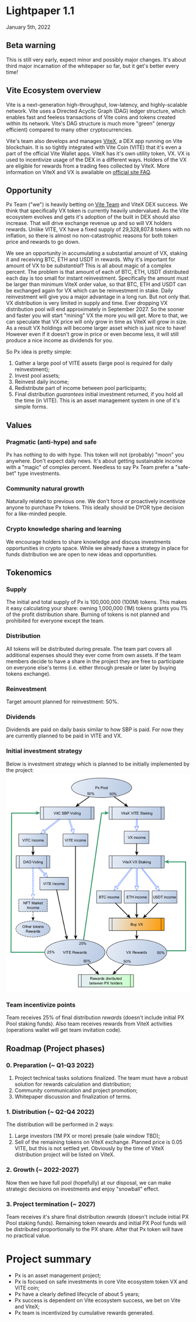 # Lightpaper 1.1
January 5th, 2022

## Beta warning
This is still very early, expect minor and possibly major changes.
It's about third major incarnation of the whitepaper so far, but it get's better every time!

## Vite Ecosystem overview
Vite is a next-generation high-throughput, low-latency, and highly-scalable network. Vite uses a Directed Acyclic Graph (DAG) ledger structure, which enables fast and feeless transactions of Vite coins and tokens created within its network. Vite's DAG structure is much more "green" (energy efficient) compared to many other cryptocurrencies.

Vite's team also develops and manages [ViteX](https://vitex.net/), a DEX app running on Vite blockchain. It is so tightly integrated with Vite Coin (VITE) that it's even a part of the official Vite Wallet apps. ViteX has it's own utility token, VX. VX is used to incentivize usage of the DEX in a different ways. Holders of the VX are eligible for rewards from a trading fees collected by ViteX. More information on ViteX and VX is awailable on [official site FAQ](https://vitex.net/faq).

## Opportunity
Px Team ("we") is heavily betting on [Vite Team](https://vite.org/) and ViteX DEX success. We think that specifically VX token is currently heavily undervalued. As the Vite ecosystem evolves and gets it's adoption of the built in DEX should also increase. That will drive exchange revenue up and so will VX holders rewards. Unlike VITE, VX have a fixed supply of 29,328,807.8 tokens with no inflation, so there is almost no non-catastrophic reasons for both token price and rewards to go down.

We see an opportunity in accumulating a substantial amount of VX, staking it and receiving BTC, ETH and USDT in rewards. Why it's important for amount of VX to be *substantial*? This is all about magic of a complex percent. The problem is that amount of each of BTC, ETH, USDT distributed each day is too small for instant reinvestment. Specifically the amount must be larger than minimum ViteX order value, so that BTC, ETH and USDT can be exchanged again for VX which can be reinvestment in stake. Daily reinvestment will give you a major advantage in a long run. But not only that. VX distribution is very limited in supply and time. Ever dropping VX distribution pool will end approximately in September 2027. So the sooner and faster you will start "mining" VX the more you will get. More to that, we can speculate that VX price will only grow in time as ViteX will grow in size. As a result VX holdings will become larger asset which is just nice to have! However even if it doesn't grow in price or even become less, it will still produce a nice income as dividends for you.

So Px idea is pretty simple:
1. Gather a large pool of VITE assets (large pool is required for daily reinvestment);
2. Invest pool assets;
3. Reinvest daily income;
4. Redistribute part of income between pool participants;
5. Final distribution *guarantees* initial investment returned, if you hold all the time (in VITE).
This is an asset management system in one of it's simple forms.

## Values
### Pragmatic (anti-hype) and safe
Px has nothing to do with hype. This token will not (probably) "moon" you anywhere. Don't expect daily news. It's about getting sustainable income with a "magic" of complex percent. Needless to say Px Team prefer a "safe-bet" type investments.

### Community natural growth
Naturally related to previous one. We don't force or proactively incentivize anyone to purchase Px tokens. This ideally should be DYOR type decision for a like-minded people.

### Crypto knowledge sharing and learning 
We encourage holders to share knowledge and discuss investments opportunities in crypto space. While we already have a strategy in place for funds distribution we are open to new ideas and opportunities.

## Tokenomics
### Supply
The initial and total supply of Px is 100,000,000 (100M) tokens. This makes it easy calculating your share: owning 1,000,000 (1M) tokens grants you 1% of the profit distribution share.
Burning of tokens is not planned and prohibited for everyone except the team.

### Distribution
All tokens will be distributed during presale.
The team part covers all additional expenses should they ever come from own assets.
If the team members decide to have a share in the project they are free to participate on everyone else's terms (i.e. either through presale or later by buying tokens exchange).

### Reinvestment
Target amount planned for reinvestment: 50%.

### Dividends
Dividends are paid on daily basis similar to how SBP is paid. For now they are currently planned to be paid in VITE and VX.

### Initial investment strategy
Below is investment strategy which is planned to be initially implemented by the project:
![Initial investment strategy](img/investment-strategy-v1.png)

### Team incentivize points
Team receives 25% of final distribution *rewards* (doesn't include initial PX Pool staking funds).
Also team receives rewards from ViteX activities (operations wallet will get team invitation code).

## Roadmap (Project phases)
### 0. Preparation (~ Q1-Q3 2022)
1. Project technical tasks solutions finalized. The team must have a robust solution for rewards calculation and distribution;
2. Community communication and project promotion;
3. Whitepaper discussion and finalization of terms.

### 1. Distribution (~ Q2-Q4 2022)
The distribution will be performed in 2 ways:
1. Large investors (1M PX or more) presale (sale window TBD);
2. Sell of the remaining tokens on ViteX exchange.
Planned price is 0.05 VITE, but this is not settled yet.
Obviously by the time of ViteX distribution project will be listed on ViteX.

### 2. Growth (~ 2022-2027)
Now then we have full pool (hopefully) at our disposal, we can make strategic decisions on investments and enjoy "snowball" effect.

### 3. Project termination (~ 2027)
Team receives it's share final distribution *rewards* (doesn't include initial PX Pool staking funds).
Remaining token rewards and initial PX Pool funds will be distributed proportionally to the PX share.
After that Px token will have no practical value.

# Project summary
- Px is an asset management project;
- Px is focused on safe investments in core Vite ecosystem token VX and VITE coin;
- Px have a clearly defined lifecycle of about 5 years;
- Px success is dependent on Vite ecosystem success, we bet on Vite and ViteX;
- Px team is incentivized by cumulative rewards generated.
